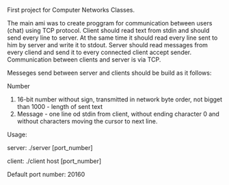 First project for Computer Networks Classes.

The main ami was to create proggram for communication between users (chat) using TCP protocol.
Client should read text from stdin and should send every line to server. At the same time it should read every line sent to him by server and write it to stdout.
Server should read messages from every cliend and send it to every connected client accept sender.
Communication between clients and server is via TCP.

Messeges send between server and clients should be build as it follows:

Number 
1. 16-bit number without sign, transmitted in  network byte order, not bigget than 1000 - length of sent text
2. Message - one line od stdin from client, without ending character 0 and without characters moving the cursor to next line. 


Usage:


server: ./server [port_number]

client: ./client host [port_number]



Default port number: 20160